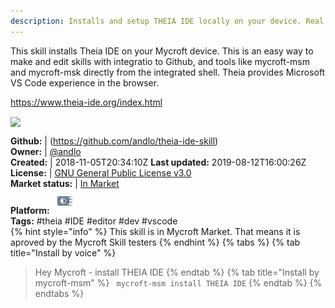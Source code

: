 ```yaml
---
description: Installs and setup THEIA IDE locally on your device. Real VS Code experience
---
```

This skill installs Theia IDE on your Mycroft device. This is an easy way to make and edit skills
with integratio to Github, and tools like mycroft-msm and mycroft-msk directly from the integrated
shell.
Theia provides Microsoft VS Code experience in the browser.

https://www.theia-ide.org/index.html

<img src='screenshot.png' card_color='#40DBB0' width=800 style='vertical-align:bottom'/>

**Github:** | (https://github.com/andlo/theia-ide-skill)  
**Owner:** | [@andlo](https://github.com/andlo)  
**Created:** | 2018-11-05T20:34:10Z  **Last updated:** 2019-08-12T16:00:26Z  
**License:** | [GNU General Public License v3.0](https://api.github.com/licenses/gpl-3.0)  
**Market status:** | [In Market](https://market.mycroft.ai/skill/theia-ide)  
**Platform:**   ![](.gitbook/assets/picroft-icon.png)   
**Tags:** \#theia \#IDE \#editor \#dev \#vscode   
{% hint style="info" %}
This skill is in Mycroft Market. That means it is aproved by the Mycroft Skill testers
{% endhint %}
  {% tabs %}
{% tab title="Install by voice" %}
> Hey Mycroft - install THEIA IDE
{% endtab %}
  {% tab title="Install by mycroft-msm" %}
``` mycroft-msm install THEIA IDE```
{% endtab %}
  {% endtabs %}
  